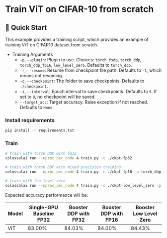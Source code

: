 # Train ViT on CIFAR-10 from scratch

## 🚀 Quick Start

This example provides a training script, which provides an example of training ViT on CIFAR10 dataset from scratch.

- Training Arguments
  - `-p`, `--plugin`: Plugin to use. Choices: `torch_fsdp`, `torch_ddp`, `torch_ddp_fp16`, `low_level_zero`. Defaults to `torch_ddp`.
  - `-r`, `--resume`: Resume from checkpoint file path. Defaults to `-1`, which means not resuming.
  - `-c`, `--checkpoint`: The folder to save checkpoints. Defaults to `./checkpoint`.
  - `-i`, `--interval`: Epoch interval to save checkpoints. Defaults to `5`. If set to `0`, no checkpoint will be saved.
  - `--target_acc`: Target accuracy. Raise exception if not reached. Defaults to `None`.

### Install requirements

```bash
pip install -r requirements.txt
```

### Train

```bash
# train with torch DDP with fp32
colossalai run --nproc_per_node 4 train.py -c ./ckpt-fp32

# train with torch DDP with mixed precision training
colossalai run --nproc_per_node 4 train.py -c ./ckpt-fp16 -p torch_ddp_fp16

# train with low level zero
colossalai run --nproc_per_node 4 train.py -c ./ckpt-low_level_zero -p low_level_zero
```

Expected accuracy performance will be:

| Model     | Single-GPU Baseline FP32 | Booster DDP with FP32 | Booster DDP with FP16 | Booster Low Level Zero |
| --------- | ------------------------ | --------------------- | --------------------- | ---------------------- |
| ViT       | 83.00%                   | 84.03%                | 84.00%                | 84.43%                 |
